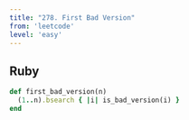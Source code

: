 ```yaml
---
title: "278. First Bad Version"
from: 'leetcode'
level: 'easy'
---
```


## Ruby

```rb
def first_bad_version(n)
  (1..n).bsearch { |i| is_bad_version(i) }
end
```